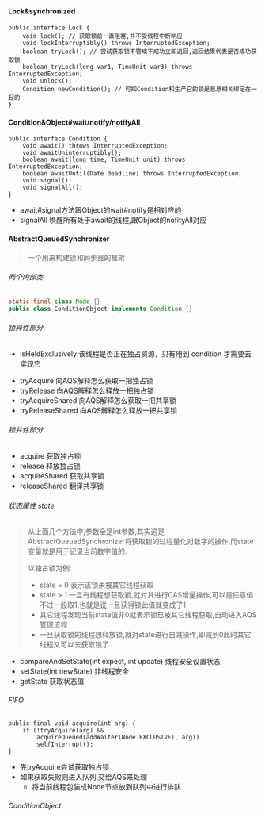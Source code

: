 #### Lock&synchronized 

```
public interface Lock {
    void lock(); // 获取锁前一直阻塞,并不受线程中断响应
    void lockInterruptibly() throws InterruptedException;
    boolean tryLock(); // 尝试获取锁不管成不成功立即返回,返回结果代表是否成功获取锁 
    boolean tryLock(long var1, TimeUnit var3) throws InterruptedException;
    void unlock();
    Condition newCondition(); // 可知Condition和生产它的锁是息息相关绑定在一起的 
}
```

#### Condition&Object#wait/notify/notifyAll

```
public interface Condition {
    void await() throws InterruptedException;
    void awaitUninterruptibly();
    boolean await(long time, TimeUnit unit) throws InterruptedException;
    boolean awaitUntil(Date deadline) throws InterruptedException;
    void signal();
    void signalAll();
}
```

* await#signal方法跟Object的wait#notify是相对应的 
* signalAll 唤醒所有处于await的线程,跟Object的nofityAll对应 

#### AbstractQueuedSynchronizer 

> 一个用来构建锁和同步器的框架

###### 两个内部类

``` java
static final class Node {}
public class ConditionObject implements Condition {}
```

###### 锁异性部分

- isHeldExclusively 该线程是否正在独占资源，只有用到 condition 才需要去实现它

* tryAcquire  向AQS解释怎么获取一把独占锁
* tryRelease  向AQS解释怎么释放一把独占锁
* tryAcquireShared   向AQS解释怎么获取一把共享锁
* tryReleaseShared   向AQS解释怎么释放一把共享锁

###### 锁共性部分

* acquire 获取独占锁
* release  释放独占锁 
* acquireShared  获取共享锁
* releaseShared  翻译共享锁 

###### 状态属性 state

> 从上面几个方法中,参数全是int参数,其实这是AbstractQueuedSynchronizer将获取锁的过程量化对数字的操作,而state变量就是用于记录当前数字值的.
>
> 以独占锁为例:
>
> * state = 0 表示该锁未被其它线程获取 
> * state > 1 一旦有线程想获取锁,就对其进行CAS增量操作,可以是任意值不过一般取1,也就是说一旦获得锁此值就变成了1
> * 其它线程发现当前state值非0就表示锁已被其它线程获取,自动进入AQS管理流程 
> * 一旦获取锁的线程想释放锁,就对state进行自减操作,即减到0此时其它线程又可以去获取锁了 

* compareAndSetState(int expect, int update) 线程安全设置状态
* setState(int newState) 非线程安全 
* getState 获取状态值  

###### FIFO

```
public final void acquire(int arg) {
    if (!tryAcquire(arg) &&
        acquireQueued(addWaiter(Node.EXCLUSIVE), arg))
        selfInterrupt();
}
```

* 先tryAcquire尝试获取独占锁 
* 如果获取失败则进入队列,交给AQS来处理 
  * 将当前线程包装成Node节点放到队列中进行排队

###### ConditionObject 